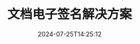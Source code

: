 ---
############################# Static ############################
layout: "family"
date:  2024-07-25T14:25:12
draft: false

product: "Signature"
product_tag: "signature"

lang: zh

############################# Head ############################
head_title: "C# .NET、Java、Node.js 数字签名应用程序"
head_description: "将 .NET、Java 或 Node.js 应用程序中的电子签名与 GroupDocs.Signature 集成。签署流行的商业文档格式。"

############################# Header ############################
title: "文档电子签名解决方案"
description:  |
  使用我们为程序员和最终用户提供的灵活 API 和基于应用程序的解决方案，在任何平台上签署数字文档和图像。

  使用高级方法搜索和修改以前添加的签名。

  使用数字证书保护文档免受更改并控制隐藏的元数据。

############################# Supported Platforms ###############################
supported_platforms:
  enable: true
  head_title: "选择您的平台"
  title: "平台独立性"
  description: "GroupDocs.Signature 库支持以下操作系统和框架："
  details_link_title: "了解更多"

  items:
    # items loop
    - title: ".NET"
      description: GroupDocs.Signature .NET 
      color: "blue"
      tag: "net"
      link: "/signature/net/"
      features_link: "https://docs.groupdocs.com/signature/net/system-requirements/"
      features:
          # features loop
          - rows: "3"
            content: |
                    .NET Framework 4.6.2 or higher <br> .NET Core 3.0 or higher <br> .NET 6.0 or higher
      
          # features loop
          - rows: "4"
            content: |
                    Windows <br> Linux <br> Mac OS <br> Microsoft Azure
      
          # features loop
          - rows: "3"
            content: |
                    Microsoft Visual Studio <br> JetBrains Rider <br> Microsoft Visual Code
      
          # features loop
          - rows: "1"
            content: |
                    60+ file formats
      

    # items loop
    - title: "Java"
      description: GroupDocs.Signature Java
      color: "red"
      tag: "java"
      link: "/signature/java/"
      features_link: "https://docs.groupdocs.com/signature/java/system-requirements/"
      features:
          # features loop
          - rows: "3"
            content: |
                    Java 8 or higher
      
          # features loop
          - rows: "4"
            content: |
                    Windows <br> Linux <br> Mac OS
      
          # features loop
          - rows: "3"
            content: |
                    IntelliJ IDEA <br> Eclipse <br> NetBeans
      
          # features loop
          - rows: "1"
            content: |
                    60+ file formats

    # items loop
    - title: "Node.js"
      description: GroupDocs.Signature Node.js
      color: "green"
      tag: "nodejs-java"
      link: "/signature/nodejs-java/"
      features_link: "https://docs.groupdocs.com/signature/"
      features:
          # features loop
          - rows: "3"
            content: |
                    Node.js 16+ and J2SE 8.0 (1.8)+
      
          # features loop
          - rows: "4"
            content: |
                    Windows <br> Linux <br> Mac OS
      
          # features loop
          - rows: "3"
            content: |
                    Atom <br> Visual Studio Code <br> 任何其他文本编辑器
      
          # features loop
          - rows: "1"
            content: |
                    60+ file formats

############################# Features ###############################
features:
  enable: true
  title: "GroupDocs.Signature 主要功能"
  description: "我们的解决方案旨在向流行的文档和文件格式添加各种类型的签名。轻松丰富您的业务流程。"

  items:
    # items loop
    - icon: "additional"
      title: "通过签名丰富您的数据"
      content: "将文本、图像、水印等附加到您的业务文档中。"

    # items loop
    - icon: "protect"
      title: "保护文档内容"
      content: "通过使用数字证书密封来禁止文档更改。"

    # items loop
    - icon: "search"
      title: "添加隐藏数据和条形码"
      content: "使用元数据存储不可见信息或在页面上放置自定义条形码。"

    # items loop
    - icon: "manipulate"
      title: "操纵签名"
      content: "搜索、更新或删除之前添加的所有签名。"

############################# Code samples ############################
code_samples:
  enable: true
  title: "使用签名保护您的文件"
  description: "GroupDocs.Signature 代码示例"
  items:
    # code sample loop
    - title: "生成并添加二维码"
      content: |
       GroupDocs.Signature 允许我们生成 QR 码并将其添加到具有受支持格式的文档中。提供必须签名的文档的路径，并设置所需的 QR 码文本和视觉选项。您可以将生成的二维码图像放置在任何文档页面的任何区域。
      samples:
        - language: "C#"
          color: "blue"
          content: |
            ```csharp {style=abap}   
            // 指定要签署的文件
            using (Signature signature = new Signature("source.docx"))
            {
                // 创建 QR 码标志选项
                QrCodeSignOptions options = new QrCodeSignOptions("JohnSmith")
                {
                    // 设置 QR 码选项
                    EncodeType = QrCodeTypes.QR,
                    Left = 50,
                    Top = 150,
                };

                // 签名并保存处理后的文件
                SignResult result = signature.Sign("result.docx", options);
            }
            ```
        - language: "Java"
          color: "red"
          content: |
            ```java {style=abap}   
            // 指定要签署的文件
            Signature signature = new Signature("source.docx");

            // 创建 QR 码标志选项
            QrCodeSignOptions options = new QrCodeSignOptions("JohnSmith");

            // 设置 QR 码选项
            options.setEncodeType(QrCodeTypes.QR);
            options.setLeft(50);
            options.setTop(100);

            // 签名并保存处理后的文件
            signature.sign("result.docx", options);
            ```
        - language: "TypeScript"
          color: "green"
          content: |
            ```javascript {style=abap}  
            const signatureLib = require('@groupdocs/groupdocs.signature')

            // 指定要签署的文件
            const signature = new signatureLib.Signature('source.docx');

            // 创建 QR 码标志选项
            const options = new signatureLib.QrCodeSignOptions('JohnSmith');

            // 设置 QR 码选项
            options.setEncodeType(signatureLib.QrCodeTypes.QR);
            options.setLeft(50);
            options.setTop(100);

            // 签名并保存处理后的文件
            signature.sign('result.docx', options);
            ```

############################# Supported Formats ###############################
formats:
  enable: true
  title: "支持 60 多种文件格式"
  description: "GroupDocs.Signature 支持几乎所有流行的文件格式"

############################# Metrics ###############################
metrics:
  enable: true
  title: "我们的图书馆统计数据"
  description: "检查关键产品指标，揭示对我们的成就、影响和增长的见解"

  items:
    # items loop
    - number: "50+"
      title: "支持的格式"
      content: "签署 60 多种最流行的商业文件格式。"

    # items loop
    - number: "500k"
      title: "NuGet 下载"
      content: ".NET 的 GroupDocs.Signature 是一个流行的库，在 NuGet 上的下载量超过 550,000 次。"

    # items loop
    - number: "15k"
      title: "Maven 下载"
      content: "Java 开发人员已在 Maven 上下载 GroupDocs.Signature 超过 15K 次。"

    # items loop
    - number: "140+"
      title: "快乐的顾客"
      content: "全球的个人开发者和顶级公司使用我们的产品来构建创新的解决方案。"


############################# Customers ###############################
customers:
  enable: true
  title: "我们满意的客户"
  description: "GroupDocs 库被世界各地的全球知名和杰出品牌所采用"

  items:
    # items loop
    - title: "BenQ Corporation"
      logo: "benq"
      
    # items loop
    - title: "Nasdaq Stock Market"
      logo: "nasdaq"
      
    # items loop
    - title: "AT&T Inc."
      logo: "att"
      
    # items loop
    - title: "Customer logo AstraZeneca"
      logo: "astrazeneca"
      
    # items loop
    - title: "Central Bank of Argentina"
      logo: "argentinacentralbank"
      
    # items loop
    - title: "Roche Holding AG"
      logo: "roche"
      
    # items loop
    - title: "Capita"
      logo: "capita"
      
    # items loop
    - title: "Axa S.A."
      logo: "axa"
      
    # items loop
    - title: "Instructure Inc."
      logo: "instructure"
      
    # items loop
    - title: "Wipro"
      logo: "wipro"


############################# Actions ###############################
actions:
  enable: true
  title: "准备好开始了吗？"
  description: "在您的平台上免费试用 GroupDocs.Signature 功能"

  items:
    # items loop
    - title: ".NET"
      color: "blue"
      link: "/signature/net/"

    # items loop
    - title: "Java"
      color: "red"
      link: "/signature/java/"

    # items loop
    - title: "Node.js"
      color: "green"
      link: "/signature/nodejs-java/"      

############################# FAQ ###############################
faq:
  enable: true
  title: "经常问的问题"
  description: "探索我们的常见问题"

  items:
    # items loop
    - question: "GroupDocs.Signature 是否需要任何外部库来进行文档签名？"
      answer: "不，GroupDocs.Signature 独立工作。没有 Adob​​e Acrobat、Microsoft Office 等第三方依赖项。"

    # items loop
    - question: "购买前是否可以测试 GroupDocs.Signature 功能？"
      answer: "绝对地！ GroupDocs.Signature 提供免费试用。安装它并探索它的功能。请注意，试用版会向您的文档添加“试用徽章”，并且仅处理前 3 页。要获得完整体验，请获取免费的 30 天临时许可证来访问所有功能。请参阅[临时许可证](https://purchase.groupdocs.com/temporary-license/) 下的详细信息。"

    # items loop
    - question: "提供哪些许可证类型？"
      answer: "正在寻找 GroupDocs.Signature 许可证？我们提供根据您的需求量身定制的各种选项。根据团队规模、部署位置（单个办公室或远程工作场所）以及最终客户分发是否需要与客户共享 SDK/API 进行选择。或者，您也可以选择按月计费的使用许可证，只需按使用量付费。在 [价钱](https://purchase.groupdocs.com/pricing/signature/net/) 下找到最适合您的价格。"

############################# Cloud Links ###############################
cloud_links:
  enable: true
  title: "GroupDocs.Signature 低代码 API"
  description: "通过我们基于云的 REST API 使用您的应用程序签署文件。"
  
  items:
    # items loop
    - title: "GroupDocs.Signature Cloud for cURL"
      content: "使用 cURL RESTful API 在 PDF、Word、Excel、PowerPoint、JPEG 和许多其他文件格式上添加签名。"
      icon: "groupdocs_signature-for-curl"
      link: "https://products.groupdocs.cloud/signature/curl"

    # items loop
    - title: "GroupDocs.Signature Cloud for .NET"
      content: "通过 Cloud SDK 签署文档来丰富您的 .NET 应用程序。以您自己的方式保护业务文档。"
      icon: "groupdocs_signature-for-net"
      link: "https://products.groupdocs.cloud/signature/net"

    # items loop
    - title: "GroupDocs.Signature Cloud for Java"
      content: "GroupDocs.Signature SDK 授予您的 Java 应用程序签署任何文件的各种可能性。"
      icon: "groupdocs_signature-for-java"
      link: "https://products.groupdocs.cloud/signature/java"

############################# App links ###############################
app_links:
  enable: true
  title: "GroupDocs.Signature 网络应用"
  description: "GroupDocs.Signature 提供了一个免费的网络应用程序，您可以在其中签署文档。可以通过您喜爱的浏览器免费对 60 多种流行的文件格式进行签名。"

  items:
    # items loop
    - title: "GroupDocs.Signature Total"
      content: "可通过任何设备在文档上签名的在线工具。"
      icon: "groupdocs_watermark-app"
      link: "https://products.groupdocs.app/signature/total"

    # items loop
    - title: "GroupDocs.Signature DOCX"
      content: "在线签署 MS Word DOCX。"
      icon: "groupdocs_words-app"
      link: "https://products.groupdocs.app/signature/docx"

    # items loop
    - title: "GroupDocs.Signature PDF"
      content: "在线保护 PDF 文档。"
      icon: "groupdocs_pdf-app"
      link: "https://products.groupdocs.app/signature/pdf"


      


---